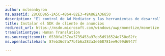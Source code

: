 ```yaml
---
author: mcleanbyron
ms.assetid: 28C6D865-2A5C-4B64-82E3-49A862A36850
description: "El control de Ad Mediator y las herramientas de desarrollo relacionadas están disponibles en el SDK de cliente de anuncios universal de Microsoft."
title: Instalar el SDK de cliente de anuncios
redirect_url: https://msdn.microsoft.com/windows/uwp/monetize/monetize-your-app-with-the-microsoft-store-engagement-and-monetization-sdk
translationtype: Human Translation
ms.sourcegitcommit: 6530fa257ea3735453a97eb5d916524e750e62fc
ms.openlocfilehash: 87eb36d7a77bfb6a283a3e668781ee9c99d6947f

---
```




<!--HONumber=Jun16_HO4-->


